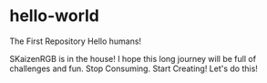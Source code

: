 # hello-world
The First Repository
Hello humans!

SKaizenRGB is in the house! I hope this long journey will be full of challenges and fun.
Stop Consuming. Start Creating! Let's do this!
